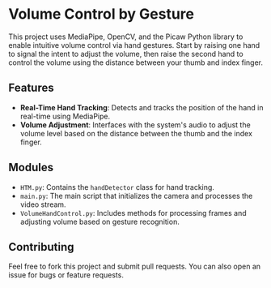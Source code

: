 # Volume Control by Gesture

This project uses MediaPipe, OpenCV, and the Picaw Python library to enable intuitive volume control via hand gestures. Start by raising one hand to signal the intent to adjust the volume, then raise the second hand to control the volume using the distance between your thumb and index finger.

## Features

- **Real-Time Hand Tracking**: Detects and tracks the position of the hand in real-time using MediaPipe.
- **Volume Adjustment**: Interfaces with the system's audio to adjust the volume level based on the distance between the thumb and the index finger.

## Modules

- `HTM.py`: Contains the `handDetector` class for hand tracking.
- `main.py`: The main script that initializes the camera and processes the video stream.
- `VolumeHandControl.py`: Includes methods for processing frames and adjusting volume based on gesture recognition.

## Contributing

Feel free to fork this project and submit pull requests. You can also open an issue for bugs or feature requests.
